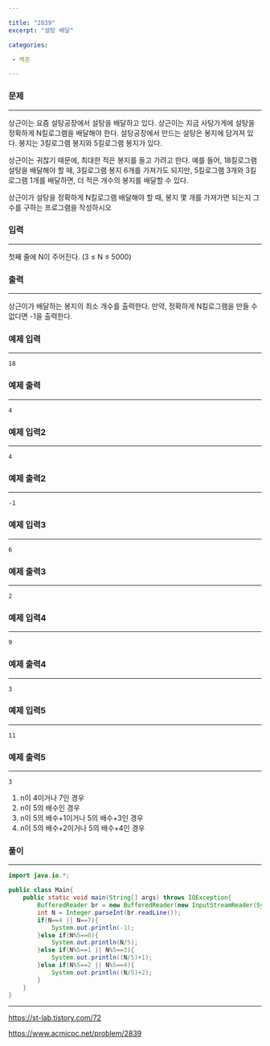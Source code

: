 ```yaml
---

title: "2839"
excerpt: "설탕 배달"

categories:

 - 백준 

---
```


### 문제

---

상근이는 요즘 설탕공장에서 설탕을 배달하고 있다. 상근이는 지금 사탕가게에 설탕을 정확하게 N킬로그램을 배달해야 한다. 설탕공장에서 만드는 설탕은 봉지에 담겨져 있다. 봉지는 3킬로그램 봉지와 5킬로그램 봉지가 있다.

상근이는 귀찮기 때문에, 최대한 적은 봉지를 들고 가려고 한다. 예를 들어, 18킬로그램 설탕을 배달해야 할 때, 3킬로그램 봉지 6개를 가져가도 되지만, 5킬로그램 3개와 3킬로그램 1개를 배달하면, 더 적은 개수의 봉지를 배달할 수 있다.

상근이가 설탕을 정확하게 N킬로그램 배달해야 할 때, 봉지 몇 개를 가져가면 되는지 그 수를 구하는 프로그램을 작성하시오





### 입력

---

첫째 줄에 N이 주어진다. (3 ≤ N ≤ 5000)



### 출력

---

상근이가 배달하는 봉지의 최소 개수를 출력한다. 만약, 정확하게 N킬로그램을 만들 수 없다면 -1을 출력한다.



### 예제 입력

---

```
18
```



### 예제 출력

---

```
4
```



### 예제 입력2

---

```
4
```



### 예제 출력2

---

```
-1
```



### 예제 입력3

---

```
6
```



### 예제 출력3

---

```
2
```



### 예제 입력4

---

```
9
```



### 예제 출력4

---

```
3
```



### 예제 입력5

---

```
11
```



### 예제 출력5

---

```
3
```





1. n이 4이거나 7인 경우
2. n이 5의 배수인 경우
3. n이 5의 배수+1이거나 5의 배수+3인 경우
4. n이 5의 배수+2이거나 5의 배수+4인 경우

### 풀이

---

```java
import java.io.*;

public class Main{
    public static void main(String[] args) throws IOException{
        BufferedReader br = new BufferedReader(new InputStreamReader(System.in));
        int N = Integer.parseInt(br.readLine());
        if(N==4 || N==7){
            System.out.println(-1);
        }else if(N%5==0){
            System.out.println(N/5);
        }else if(N%5==1 || N%5==3){
            System.out.println((N/5)+1);
        }else if(N%5==2 || N%5==4){
            System.out.println((N/5)+2);
        }
    }
}
```







---

https://st-lab.tistory.com/72

https://www.acmicpc.net/problem/2839

